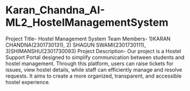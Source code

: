 # Karan_Chandna_AI-ML2_HostelManagementSystem
Project Title- Hostel Management System
Team Members- 1)KARAN CHANDNA(2301730131), 2) SHAGUN SWAMI(2301730111), 3)SHIMANSHU(2301730093)
Project Description- Our project is a Hostel Support Portal designed to simplify communication between students and hostel management. Through this platform, users can raise tickets for issues, view hostel details, while staff can efficiently manage and resolve requests. It aims to create a more organized, transparent, and accessible hostel experience.
